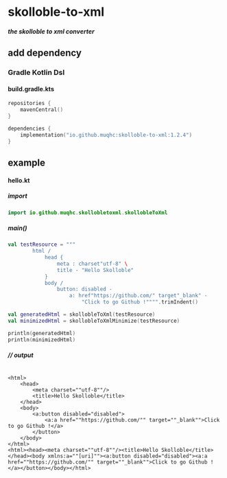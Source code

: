 # skolloble-to-xml

#### _the skolloble to xml converter_

## add dependency

### Gradle Kotlin Dsl

#### build.gradle.kts

```kotlin
repositories {
    mavenCentral()
}
```

```kotlin
dependencies {
    implementation("io.github.muqhc:skolloble-to-xml:1.2.4")
}
```

## example

#### hello.kt

##### import

```kotlin
import io.github.muqhc.skollobletoxml.skollobleToXml
```

##### main()

```kotlin
val testResource = """
        html /
            head {
                meta : charset"utf-8" \
                title - "Hello Skolloble"
            }
            body /
                button: disabled -
                    a: href"https://github.com/" target"_blank" -
                        "Click to go Github !"""".trimIndent()

val generatedHtml = skollobleToXml(testResource)
val minimizedHtml = skollobleToXmlMinimize(testResource)

println(generatedHtml)
println(minimizedHtml)
```
##### // output
```

<html>
    <head>
        <meta charset=""utf-8""/>    
        <title>Hello Skolloble</title>
    </head>
    <body>
        <a:button disabled="disabled">
            <a:a href=""https://github.com/"" target=""_blank"">Click to go Github !</a>
        </button>
    </body>
</html>
<html><head><meta charset=""utf-8""/><title>Hello Skolloble</title></head><body xmlns:a=""[uri]""><a:button disabled="disabled"><a:a href=""https://github.com/"" target=""_blank"">Click to go Github !</a></button></body></html>
```
